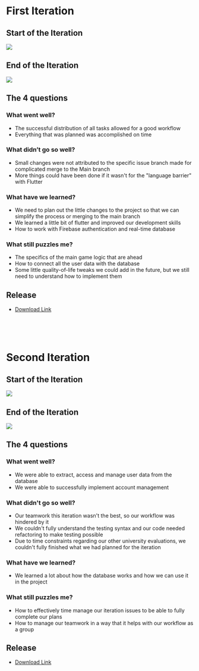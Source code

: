 # First Iteration

## Start of the Iteration
<img src="https://github.com/FEUP-LEIC-ES-2022-23/2LEIC05T3/blob/main/images/i1s.png">

## End of the Iteration
<img src="https://github.com/FEUP-LEIC-ES-2022-23/2LEIC05T3/blob/main/images/i1e.png">

<br>

## The 4 questions

### What went well?
* The successful distribution of all tasks allowed for a good workflow
* Everything that was planned was accomplished on time

### What didn’t go so well?
* Small changes were not attributed to the specific issue branch made for complicated merge to the Main branch
* More things could have been done if it wasn't for the "language barrier" with Flutter

### What have we learned?
* We need to plan out the little changes to the project so that we can simplify the process or merging to the main branch
* We learned a little bit of flutter and improved our development skills
* How to work with Firebase authentication and real-time database

### What still puzzles me?
* The specifics of the main game logic that are ahead
* How to connect all the user data with the database
* Some little quality-of-life tweaks we could add in the future, but we still need to understand how to implement them

## Release
 * [Download Link](https://github.com/FEUP-LEIC-ES-2022-23/2LEIC05T3/releases/tag/0.1.0)


<br><br><br>

# Second Iteration

## Start of the Iteration
<img src="https://github.com/FEUP-LEIC-ES-2022-23/2LEIC05T3/blob/main/images/i2s.png">

## End of the Iteration
<img src="https://github.com/FEUP-LEIC-ES-2022-23/2LEIC05T3/blob/main/images/i2e.png">

<br>

## The 4 questions

### What went well?
 * We were able to extract, access and manage user data from the database
 * We were able to successfully implement account management

### What didn't go so well?
 * Our teamwork this iteration wasn't the best, so our workflow was hindered by it
 * We couldn't fully understand the testing syntax and our code needed refactoring to make testing possible
 * Due to time constraints regarding our other university evaluations, we couldn't fully finished what we had planned for the iteration

### What have we learned?
 * We learned a lot about how the database works and how we can use it in the project

### What still puzzles me?
 * How to effectively time manage our iteration issues to be able to fully complete our plans
 * How to manage our teamwork in a way that it helps with our workflow as a group

 ## Release
  * [Download Link](https://github.com/FEUP-LEIC-ES-2022-23/2LEIC05T3/releases/tag/0.2.0)